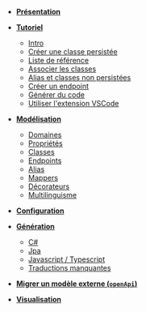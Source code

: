 - **[Présentation](/)**

- **[Tutoriel](/getting-started/00_getting_started.md)**
  - [Intro](/getting-started/01_intro.md)
  - [Créer une classe persistée](/getting-started/02_classe_persistee.md)
  - [Liste de référence](/getting-started/03_liste_ref.md)
  - [Associer les classes](/getting-started/04_association.md)
  - [Alias et classes non persistées](/getting-started/05_dto.md)
  - [Créer un endpoint](/getting-started/06_endpoint.md)
  - [Générer du code](/getting-started/07_generation.md)
  - [Utiliser l'extension VSCode](/getting-started/08_vscode.md)

- **[Modélisation](/model.md)**

  - [Domaines](/model/domains.md)
  - [Propriétés](/model/properties.md)
  - [Classes](/model/classes.md)
  - [Endpoints](/model/endpoints.md)
  - [Alias](/model/aliases.md)
  - [Mappers](/model/mappers.md)
  - [Décorateurs](/model/decorators.md)
  - [Multilinguisme](/model/i18n.md)

- **[Configuration](/configuration.md)**

- **[Génération](/generator.md)**

  - [C#](/generator/csharp.md)
  - [Jpa](/generator/jpa.md)
  - [Javascript / Typescript](/generator/js.md)
  - [Traductions manquantes](/generator/translation.md)

- **[Migrer un modèle externe (`openApi`)](/tmdgen.md)**

- **[Visualisation](/ui.md)**
